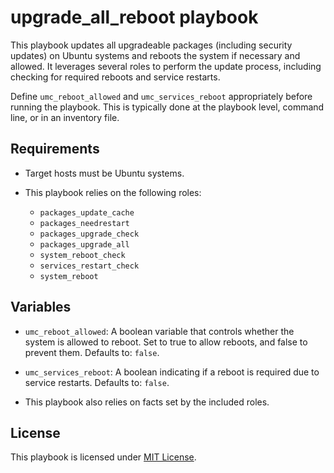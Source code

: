 # upgrade_all_reboot playbook

This playbook updates all upgradeable packages (including security updates) on Ubuntu systems and reboots the system if necessary and allowed. It leverages several roles to perform the update process, including checking for required reboots and service restarts.

Define `umc_reboot_allowed` and `umc_services_reboot` appropriately before running the playbook. This is typically done at the playbook level, command line, or in an inventory file.

## Requirements

- Target hosts must be Ubuntu systems.

- This playbook relies on the following roles:
  - `packages_update_cache`
  - `packages_needrestart`
  - `packages_upgrade_check`
  - `packages_upgrade_all`
  - `system_reboot_check`
  - `services_restart_check`
  - `system_reboot`

## Variables

- `umc_reboot_allowed`: A boolean variable that controls whether the system is allowed to reboot. Set to true to allow reboots, and false to prevent them. Defaults to: `false`.

- `umc_services_reboot`: A boolean indicating if a reboot is required due to service restarts. Defaults to: `false`.

- This playbook also relies on facts set by the included roles.

## License

This playbook is licensed under [MIT License](https://opensource.org/licenses/MIT).
